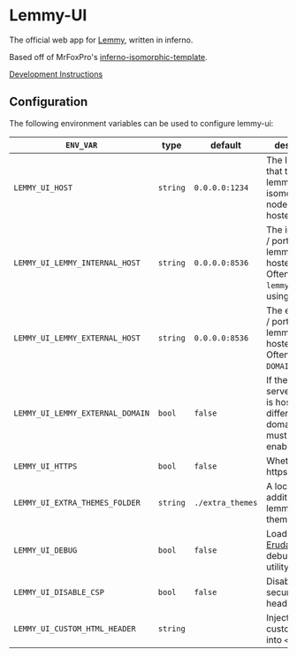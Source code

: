 # Lemmy-UI

The official web app for [Lemmy](https://github.com/LemmyNet/lemmy), written in inferno.

Based off of MrFoxPro's [inferno-isomorphic-template](https://github.com/MrFoxPro/inferno-isomorphic-template).

[Development Instructions](https://join-lemmy.org/docs/contributors/01-overview.html)

## Configuration

The following environment variables can be used to configure lemmy-ui:

| `ENV_VAR`                        | type     | default          | description                                                                         |
|----------------------------------|----------|------------------|-------------------------------------------------------------------------------------|
| `LEMMY_UI_HOST`                  | `string` | `0.0.0.0:1234`   | The IP / port that the lemmy-ui isomorphic node server is hosted at.                |
| `LEMMY_UI_LEMMY_INTERNAL_HOST`   | `string` | `0.0.0.0:8536`   | The internal IP / port that lemmy is hosted at. Often `lemmy:8536` if using docker. |
| `LEMMY_UI_LEMMY_EXTERNAL_HOST`   | `string` | `0.0.0.0:8536`   | The external IP / port that lemmy is hosted at. Often `DOMAIN.TLD`.                 |
| `LEMMY_UI_LEMMY_EXTERNAL_DOMAIN` | `bool`   | `false`          | If the Lemmy server/backend is hosted on a different domain, this must be enabled.  |
| `LEMMY_UI_HTTPS`                 | `bool`   | `false`          | Whether to use https.                                                               |
| `LEMMY_UI_EXTRA_THEMES_FOLDER`   | `string` | `./extra_themes` | A location for additional lemmy css themes.                                         |
| `LEMMY_UI_DEBUG`                 | `bool`   | `false`          | Loads the [Eruda](https://github.com/liriliri/eruda) debugging utility.             |
| `LEMMY_UI_DISABLE_CSP`           | `bool`   | `false`          | Disables CSP security headers                                                       |
| `LEMMY_UI_CUSTOM_HTML_HEADER`    | `string` |                  | Injects a custom script into `<head>`.                                              |
